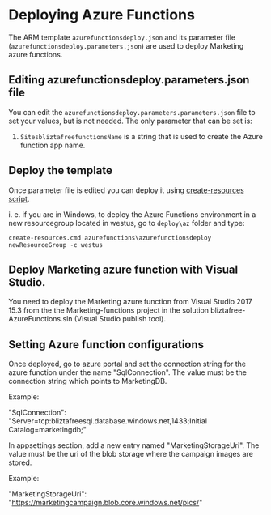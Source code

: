 # Deploying Azure Functions

The ARM template `azurefunctionsdeploy.json` and its parameter file (`azurefunctionsdeploy.parameters.json`) are used to deploy Marketing azure functions.

## Editing azurefunctionsdeploy.parameters.json file

You can edit the `azurefunctionsdeploy.parameters.parameters.json` file to set your values, but is not needed. The only parameter that can be set is:

1. `SitesbliztafreefunctionsName` is a string that is used to create the Azure function app name. 

## Deploy the template

Once parameter file is edited you can deploy it using [create-resources script](../readme.md).

i. e. if you are in Windows, to deploy the Azure Functions environment in a new resourcegroup located in westus, go to `deploy\az` folder and type:

```
create-resources.cmd azurefunctions\azurefunctionsdeploy newResourceGroup -c westus
```
## Deploy Marketing azure function with Visual Studio.

You need to deploy the Marketing azure function from Visual Studio 2017 15.3 from the the Marketing-functions project in the solution  bliztafree-AzureFunctions.sln (Visual Studio publish tool).

## Setting Azure function configurations

Once deployed, go to azure portal and set the connection string for the azure function under the name "SqlConnection". The value must be the connection string which points to MarketingDB.

Example:  

"SqlConnection": "Server=tcp:bliztafreesql.database.windows.net,1433;Initial Catalog=marketingdb;"

In appsettings section, add a new entry named "MarketingStorageUri". The value must be the uri of the blob storage where the campaign images are stored.

Example:

"MarketingStorageUri": "https://marketingcampaign.blob.core.windows.net/pics/"



